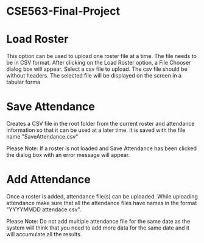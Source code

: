 # CSE563-Final-Project

# Load Roster

This option can be used to upload one roster file at a time. The file needs to be in CSV format. After clicking on the Load Roster option, a File Chooser dialog box will appear. Select a csv file to upload. The csv file should be without headers. The selected file will be displayed on the screen in a tabular forma

# Save Attendance

Creates a CSV file in the root folder from the current roster and attendance information so that it can be used at a later time. It is saved with the file name "SaveAttendance.csv"

Please Note: If a roster is not loaded and Save Attendance has been clicked the dialog box with an error message will appear.


# Add Attendance

Once a roster is added, attendance file(s) can be uploaded. While uploading attendance make sure that all the attendance files have names in the format "YYYYMMDD attendace.csv".

Please Note: Do not add multiple attendance file for the same date as the system will think that you need to add more data for the same date and it will accumulate all the results.
